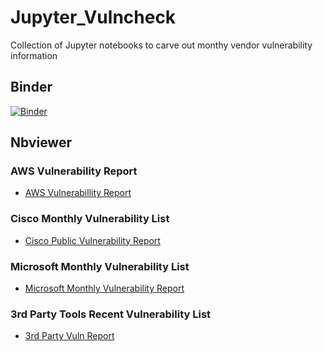 # Jupyter_Vulncheck
Collection of Jupyter notebooks to carve out monthy vendor vulnerability information

## Binder
[![Binder](https://mybinder.org/badge_logo.svg)](https://mybinder.org/v2/gh/netscylla/Jupyter_Vulncheck/master)

## Nbviewer
### AWS Vulnerability Report
* [AWS Vulnerabillity Report](https://nbviewer.jupyter.org/github/netscylla/Jupyter_Vulncheck/blob/master/AWS%20Vulnerability%20Report.ipynb)
### Cisco Monthly Vulnerability List
* [Cisco Public Vulnerability Report](https://nbviewer.jupyter.org/github/netscylla/Jupyter_Vulncheck/blob/master/Cisco%20Public%20Vulnerability%20Feed.ipynb) 
### Microsoft Monthly Vulnerability List
* [Microsoft Monthly Vulnerability Report](https://nbviewer.jupyter.org/github/netscylla/Jupyter_Vulncheck/blob/master/MS%20Monthly%20Vulnerability%20Report.ipynb)
### 3rd Party Tools Recent Vulnerability List
* [3rd Party Vuln Report](https://nbviewer.jupyter.org/github/netscylla/Jupyter_Vulncheck/blob/master/3rd%20Party%20Tools.ipynb)
